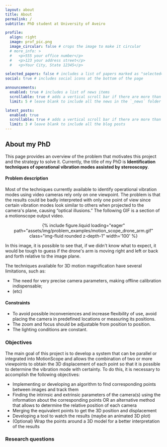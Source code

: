```yaml
---
layout: about
title: About
permalink: /
subtitle: PhD student at University of Aveiro

profile:
  align: right
  image: prof_pic.png
  image_circular: false # crops the image to make it circular
  # more_info: >
  #   <p>555 your office number</p>
  #   <p>123 your address street</p>
  #   <p>Your City, State 12345</p>

selected_papers: false # includes a list of papers marked as "selected={true}"
social: true # includes social icons at the bottom of the page

announcements:
  enabled: true # includes a list of news items
  scrollable: true # adds a vertical scroll bar if there are more than 3 news items
  limit: 5 # leave blank to include all the news in the `_news` folder

latest_posts:
  enabled: true
  scrollable: true # adds a vertical scroll bar if there are more than 3 new posts items
  limit: 3 # leave blank to include all the blog posts
---
```


## About my PhD

This page provides an overview of the problem that motivates this project and the strategy to solve it. Currently, the title of my PhD is **Identification techniques of operational vibration modes assisted by stereoscopy**.

#### Problem description

Most of the techniques currently available to identify operational vibration modes using video cameras rely only on one viewpoint. The problem is that the results could be badly interpreted with only one point of view since certain vibration modes look similar to others when projected to the camera's plane, causing “optical illusions.” The following GIF is a section of a motionscope output video.

<div class="row mt-3" style="text-align: center">
    <div class="col-sm mt-3 mt-md-0">
        {% include figure.liquid loading="eager" path="assets/img/problem_examples/motion_scope_drone_arm.gif" class="img-fluid rounded z-depth-1" width='100' %}
    </div>
</div>

In this image, it is possible to see that, if we didn't know what to expect, it would be tough to guess if the drone's arm is moving right and left or back and forth relative to the image plane.

The techniques available for 3D motion magnification have several limitations, such as:

- The need for very precise camera parameters, making offline calibration indispensable;
- (etc)

#### Constraints
- To avoid possible inconveniences and increase flexibility of use, avoid placing the camera in predefined locations or measuring its positions.
- The zoom and focus should be adjustable from position to position.
- The lighting conditions are constant.

### Objectives

The main goal of this project is to develop a system that can be parallel or integrated into MotionScope and allows the combination of two or more viewpoints to obtain the 3D displacement of each point so that it is possible to determine the vibration mode with certainty. To do this, it is necessary to accomplish the following objectives:

- Implementing or developing an algorithm to find corresponding points between images and track them
- Finding the intrinsic and extrinsic parameters of the camera(s) using the information about the corresponding points OR an alternative method that allows to determine the relative position of each camera
- Merging the equivalent points to get the 3D position and displacement
- Developing a tool to watch the results (maybe an animated 3D plot)
- (Optional) Wrap the points around a 3D model for a better interpretation of the results

### Research questions




